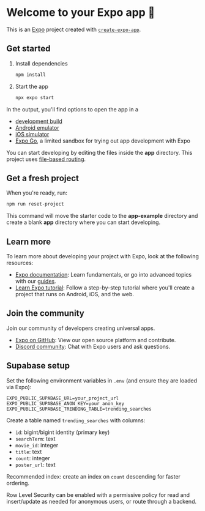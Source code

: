# Welcome to your Expo app 👋

This is an [Expo](https://expo.dev) project created with [`create-expo-app`](https://www.npmjs.com/package/create-expo-app).

## Get started

1. Install dependencies

   ```bash
   npm install
   ```

2. Start the app

   ```bash
   npx expo start
   ```

In the output, you'll find options to open the app in a

- [development build](https://docs.expo.dev/develop/development-builds/introduction/)
- [Android emulator](https://docs.expo.dev/workflow/android-studio-emulator/)
- [iOS simulator](https://docs.expo.dev/workflow/ios-simulator/)
- [Expo Go](https://expo.dev/go), a limited sandbox for trying out app development with Expo

You can start developing by editing the files inside the **app** directory. This project uses [file-based routing](https://docs.expo.dev/router/introduction).

## Get a fresh project

When you're ready, run:

```bash
npm run reset-project
```

This command will move the starter code to the **app-example** directory and create a blank **app** directory where you can start developing.

## Learn more

To learn more about developing your project with Expo, look at the following resources:

- [Expo documentation](https://docs.expo.dev/): Learn fundamentals, or go into advanced topics with our [guides](https://docs.expo.dev/guides).
- [Learn Expo tutorial](https://docs.expo.dev/tutorial/introduction/): Follow a step-by-step tutorial where you'll create a project that runs on Android, iOS, and the web.

## Join the community

Join our community of developers creating universal apps.

- [Expo on GitHub](https://github.com/expo/expo): View our open source platform and contribute.
- [Discord community](https://chat.expo.dev): Chat with Expo users and ask questions.

## Supabase setup

Set the following environment variables in `.env` (and ensure they are loaded via Expo):

```
EXPO_PUBLIC_SUPABASE_URL=your_project_url
EXPO_PUBLIC_SUPABASE_ANON_KEY=your_anon_key
EXPO_PUBLIC_SUPABASE_TRENDING_TABLE=trending_searches
```

Create a table named `trending_searches` with columns:

- `id`: bigint/bigint identity (primary key)
- `searchTerm`: text
- `movie_id`: integer
- `title`: text
- `count`: integer
- `poster_url`: text

Recommended index: create an index on `count` descending for faster ordering.

Row Level Security can be enabled with a permissive policy for read and insert/update as needed for anonymous users, or route through a backend.
